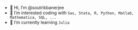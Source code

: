 - 👋 Hi, I’m @soutrikbanerjee
- 👀 I’m interested coding with `Sas, Stata, R, Python, Matlab, Mathematica, SQL, ...`
- 🌱 I’m currently learning `Julia`

<!---
soutrikbanerjee/soutrikbanerjee is a ✨ special ✨ repository because its `README.md` (this file) appears on your GitHub profile.
You can click the Preview link to take a look at your changes.
--->

